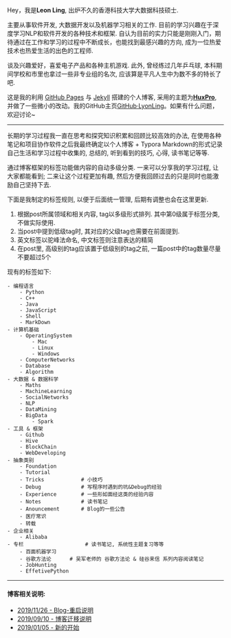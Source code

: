 
Hey，我是**Leon Ling**, 出炉不久的香港科技大学大数据科技硕士.

主要从事软件开发, 大数据开发以及机器学习相关的工作. 目前的学习兴趣在于深度学习NLP和软件开发的各种技术和框架. 自认为目前的实力只能是刚刚入门，期待通过在工作和学习的过程中不断成长，也能找到最感兴趣的方向, 成为一位热爱技术也热爱生活的出色的工程师.

谈及兴趣爱好，喜爱电子产品和各种主机游戏. 此外, 曾经练过几年乒乓球, 本科期间学校和市里也拿过一些非专业组的名次, 应该算是平凡人生中为数不多的特长了吧. 

这是我的利用 [GitHub Pages](https://pages.github.com/) 与 [Jekyll](http://jekyll.com.cn/) 搭建的个人博客, 采用的主题为[**HuxPro**](https://github.com/Huxpro/huxpro.github.io), 并做了一些微小的改动。我的GitHub主页[GitHub·LyonLing](https://github.com/lyonling)。如果有什么问题，欢迎讨论~

***

长期的学习过程我一直在思考和探究知识积累和回顾比较高效的办法, 在使用各种笔记和项目协作软件之后我最终确定以个人博客 + Typora Markdown的形式记录自己生活和学习过程中收集的, 总结的, 听到看到的技巧, 心得, 读书笔记等等. 

通过博客框架的标签功能做内容的自动多级分类. 一来可以分享我的学习过程, 让大家都能看到; 二来让这个过程更加有趣, 然后方便我回顾过去的只是同时也能激励自己坚持下去.

下面是我制定的标签规则, 以便于后面统一管理, 后期有调整也会在这里更新.

1. 根据post所属领域和相关内容, tag以多级形式排列. 其中第0级属于标签分类, 不做实际使用.
2. 当post中提到低级tag时, 其对应的父级tag也需要在前面提到.
3. 英文标签以驼峰法命名, 中文标签则注意表达的精简
4. 在post里, 高级别的tag应该置于低级别的tag之前, 一篇post中的tag数量尽量不要超过5个

现有的标签如下:

```pseudocode
- 编程语言
    - Python
    - C++
    - Java
    - JavaScript
    - Shell
    - MarkDown
- 计算机基础
    - OperatingSystem
        - Mac
        - Linux
        - Windows
    - ComputerNetworks
    - Database
    - Algorithm
- 大数据 & 数据科学
    - Maths
    - MachineLearning
    - SocialNetworks
    - NLP
    - DataMining
    - BigData
        - Spark
- 工具 & 框架
    - Github
    - Hive
    - BlockChain
    - WebDeveloping
- 抽象类别 
    - Foundation
    - Tutorial
    - Tricks 			# 小技巧
    - Debug				# 写程序时遇到的坑&Debug的经验
    - Experience	    # 一些形如面经这类的经验内容
    - Notes				# 读书笔记
    - Anouncement       # Blog的一些公告
    - 医疗常识
    - 转载
- 企业相关
    - Alibaba
- 专栏					# 读书笔记, 系统性主题复习等等
    - 百面机器学习
    - 谷歌方法论		 # 吴军老师的 谷歌方法论 & 硅谷来信 系列内容阅读笔记
    - JobHunting
    - EffetivePython
```
***
#### 博客相关说明:
* [2019/11/26 - Blog-重启说明](https://lyonling.github.io/2019/11/26/Blog-重启声明/)
* [2019/09/10 - 博客迁移说明](https://lyonling.github.io/2019/09/10/%E5%8D%9A%E5%AE%A2%E8%BF%81%E7%A7%BB%E8%AF%B4%E6%98%8E/)
* [2019/01/05 - 新的开始](https://lyonling.github.io/2019/01/05/A-New-Start/)


